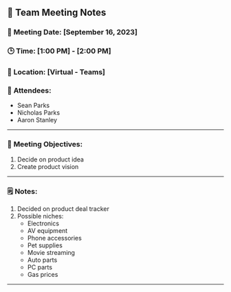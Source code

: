 ## 📝 **Team Meeting Notes**

### 📅 **Meeting Date**: [September 16, 2023]

### 🕒 **Time**: [1:00 PM] - [2:00 PM]

### 📍 **Location**: [Virtual - Teams]

### 📣 **Attendees**:
- Sean Parks
- Nicholas Parks
- Aaron Stanley

---

### 🎯 **Meeting Objectives**:

1. Decide on product idea
2. Create product vision

---

### 🗒️ **Notes**:
1. Decided on product deal tracker
2. Possible niches:
   - Electronics
   - AV equipment
   - Phone accessories
   - Pet supplies
   - Movie streaming
   - Auto parts
   - PC parts
   - Gas prices


---
